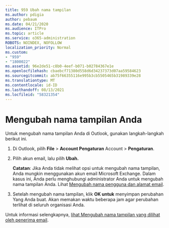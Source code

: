 ```yaml
---
title: 959 Ubah nama tampilan
ms.author: pdigia
author: pebaum
ms.date: 04/21/2020
ms.audience: ITPro
ms.topic: article
ms.service: o365-administration
ROBOTS: NOINDEX, NOFOLLOW
localization_priority: Normal
ms.custom:
- "959"
- "1800022"
ms.assetid: 96e2de51-c8b0-4eef-b071-b02784367e1e
ms.openlocfilehash: cbaebcf71380d558d6d34237373d07aa59584623
ms.sourcegitcommit: ab75f66355116e995b3cb5505465b31989339e28
ms.translationtype: MT
ms.contentlocale: id-ID
ms.lasthandoff: 08/13/2021
ms.locfileid: "58321354"
---
```

# <a name="change-your-display-name"></a>Mengubah nama tampilan Anda
  
Untuk mengubah nama tampilan Anda di Outlook, gunakan langkah-langkah berikut ini.
  
1. Di Outlook, pilih **File** \> **Account Pengaturan** Account \> **Pengaturan**.

2. Pilih akun email, lalu pilih **Ubah.**

    **Catatan**: Jika Anda tidak melihat opsi untuk mengubah nama tampilan, Anda mungkin menggunakan akun email Microsoft Exchange. Dalam kasus ini, Anda perlu menghubungi administrator Anda untuk mengubah nama tampilan Anda. Lihat [Mengubah nama pengguna dan alamat email](https://docs.microsoft.com/microsoft-365/admin/add-users/change-a-user-name-and-email-address).
  
3. Setelah mengubah nama tampilan, klik **OK untuk** menyimpan perubahan Yang Anda buat. Akan memakan waktu beberapa jam agar perubahan terlihat di seluruh organisasi Anda.

Untuk informasi selengkapnya, [lihat Mengubah nama tampilan yang dilihat oleh penerima email](https://support.office.com/article/2b53331a-ba2a-4803-88dc-ac9fe376c8a9.aspx).
  